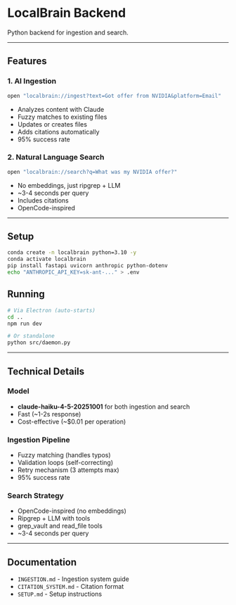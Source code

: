 # LocalBrain Backend

Python backend for ingestion and search.

---

## Features

### 1. AI Ingestion
```bash
open "localbrain://ingest?text=Got offer from NVIDIA&platform=Email"
```

- Analyzes content with Claude
- Fuzzy matches to existing files
- Updates or creates files
- Adds citations automatically
- 95% success rate

### 2. Natural Language Search
```bash
open "localbrain://search?q=What was my NVIDIA offer?"
```

- No embeddings, just ripgrep + LLM
- ~3-4 seconds per query
- Includes citations
- OpenCode-inspired

---

## Setup

```bash
conda create -n localbrain python=3.10 -y
conda activate localbrain
pip install fastapi uvicorn anthropic python-dotenv
echo "ANTHROPIC_API_KEY=sk-ant-..." > .env
```

## Running

```bash
# Via Electron (auto-starts)
cd ..
npm run dev

# Or standalone
python src/daemon.py
```

---

## Technical Details

### Model
- **claude-haiku-4-5-20251001** for both ingestion and search
- Fast (~1-2s response)
- Cost-effective (~$0.01 per operation)

### Ingestion Pipeline
- Fuzzy matching (handles typos)
- Validation loops (self-correcting)
- Retry mechanism (3 attempts max)
- 95% success rate

### Search Strategy
- OpenCode-inspired (no embeddings)
- Ripgrep + LLM with tools
- grep_vault and read_file tools
- ~3-4 seconds per query

---

## Documentation

- `INGESTION.md` - Ingestion system guide
- `CITATION_SYSTEM.md` - Citation format
- `SETUP.md` - Setup instructions